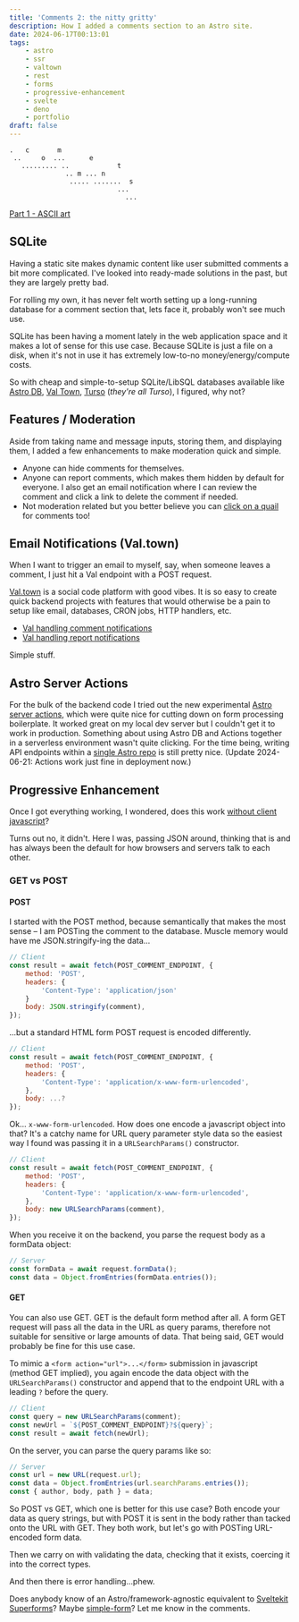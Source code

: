 ```yaml
---
title: 'Comments 2: the nitty gritty'
description: How I added a comments section to an Astro site.
date: 2024-06-17T00:13:01
tags:
    - astro
    - ssr
    - valtown
    - rest
    - forms
    - progressive-enhancement
    - svelte
    - deno
    - portfolio
draft: false
---
```


```
.   c       m
 ..     o  ...      e
   ......... ..            t
              .. m ... n
               ..... .......  s
                           ...
                             ...
```

[Part 1 - ASCII art](/blog/2024-06-comments)

## SQLite

Having a static site makes dynamic content like user submitted comments a bit more complicated. I've looked into ready-made solutions in the past, but they are largely pretty bad.

For rolling my own, it has never felt worth setting up a long-running database for a comment section that, lets face it, probably won't see much use.

SQLite has been having a moment lately in the web application space and it makes a lot of sense for this use case. Because SQLite is just a file on a disk, when it's not in use it has extremely low-to-no money/energy/compute costs.

So with cheap and simple-to-setup SQLite/LibSQL databases available like [Astro DB](https://astro.build/db/), [Val Town](https://www.val.town/), [Turso](https://turso.tech/) (_they're all Turso_), I figured, why not?

## Features / Moderation

Aside from taking name and message inputs, storing them, and displaying them, I added a few enhancements to make moderation quick and simple.

-   Anyone can hide comments for themselves.
-   Anyone can report comments, which makes them hidden by default for everyone. I also get an email notification where I can review the comment and click a link to delete the comment if needed.
-   Not moderation related but you better believe you can [click on a quail](/blog/2024-05-27-quail) for comments too!

## Email Notifications (Val.town)

When I want to trigger an email to myself, say, when someone leaves a comment, I just hit a Val endpoint with a POST request.

[Val.town](https://www.val.town/about) is a social code platform with good vibes. It is so easy to create quick backend projects with features that would otherwise be a pain to setup like email, databases, CRON jobs, HTTP handlers, etc.

-   [Val handling comment notifications](https://www.val.town/v/parkerdavis/newCommentNotification)
-   [Val handling report notifications](https://www.val.town/v/parkerdavis/reportCommentNotification)

Simple stuff.

## Astro Server Actions

For the bulk of the backend code I tried out the new experimental [Astro server actions](https://astro.build/blog/astro-480/#experimental-astro-actions), which were quite nice for cutting down on form processing boilerplate. It worked great on my local dev server but I couldn't get it to work in production. Something about using Astro DB and Actions together in a serverless environment wasn't quite clicking. For the time being, writing API endpoints within a [single Astro repo](https://github.com/parkerdavis1/agave-astro/tree/staging/src/pages/api/comments) is still pretty nice. (Update 2024-06-21: Actions work just fine in deployment now.)

## Progressive Enhancement

Once I got everything working, I wondered, does this work [without client javascript](https://adamsilver.io/blog/javascript-isnt-always-available-and-its-not-the-users-fault/)?

Turns out no, it didn't. Here I was, passing JSON around, thinking that is and has always been the default for how browsers and servers talk to each other.

### GET vs POST

#### POST

I started with the POST method, because semantically that makes the most sense – I am POSTing the comment to the database. Muscle memory would have me JSON.stringify-ing the data...

```js
// Client
const result = await fetch(POST_COMMENT_ENDPOINT, {
    method: 'POST',
    headers: {
        'Content-Type': 'application/json'
    }
    body: JSON.stringify(comment),
});
```

...but a standard HTML form POST request is encoded differently.

```js {5,7}
// Client
const result = await fetch(POST_COMMENT_ENDPOINT, {
    method: 'POST',
    headers: {
        'Content-Type': 'application/x-www-form-urlencoded',
    },
    body: ...?
});
```

Ok... `x-www-form-urlencoded`. How does one encode a javascript object into that? It's a catchy name for URL query parameter style data so the easiest way I found was passing it in a `URLSearchParams()` constructor.

```js {7}
// Client
const result = await fetch(POST_COMMENT_ENDPOINT, {
    method: 'POST',
    headers: {
        'Content-Type': 'application/x-www-form-urlencoded',
    },
    body: new URLSearchParams(comment),
});
```

When you receive it on the backend, you parse the request body as a formData object:

```js
// Server
const formData = await request.formData();
const data = Object.fromEntries(formData.entries());
```

<!-- It feels strange to encode your body data with something called URLSearchParams, but hey, it works! -->

#### GET

You can also use GET. GET is the default form method after all. A form GET request will pass all the data in the URL as query params, therefore not suitable for sensitive or large amounts of data. That being said, GET would probably be fine for this use case.

To mimic a `<form action="url">...</form>` submission in javascript (method GET implied), you again encode the data object with the `URLSearchParams()` constructor and append that to the endpoint URL with a leading `?` before the query.

```js
// Client
const query = new URLSearchParams(comment);
const newUrl = `${POST_COMMENT_ENDPOINT}?${query}`;
const result = await fetch(newUrl);
```

On the server, you can parse the query params like so:

```js
// Server
const url = new URL(request.url);
const data = Object.fromEntries(url.searchParams.entries());
const { author, body, path } = data;
```

So POST vs GET, which one is better for this use case? Both encode your data as query strings, but with POST it is sent in the body rather than tacked onto the URL with GET. They both work, but let's go with POSTing URL-encoded form data.

Then we carry on with validating the data, checking that it exists, coercing it into the correct types.

And then there is error handling...phew.

Does anybody know of an Astro/framework-agnostic equivalent to [Sveltekit Superforms](https://superforms.rocks/)? Maybe [simple-form](https://simple-stack.dev/form/)? Let me know in the comments.
